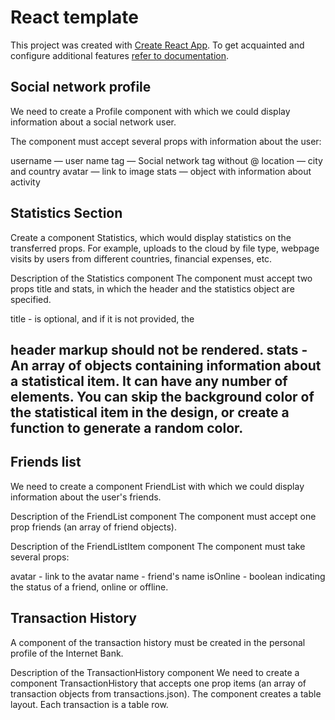 # React template

This project was created with
[Create React App](https://github.com/facebook/create-react-app). To get
acquainted and configure additional features
[refer to documentation](https://facebook.github.io/create-react-app/docs/getting-started).

## Social network profile

We need to create a Profile component with which we could display information
about a social network user.

The component must accept several props with information about the user:

username — user name tag — Social network tag without @ location — city and
country avatar — link to image stats — object with information about activity

## Statistics Section

Create a component Statistics, which would display statistics on the transferred
props. For example, uploads to the cloud by file type, webpage visits by users
from different countries, financial expenses, etc.

Description of the Statistics component The component must accept two props
title and stats, in which the header and the statistics object are specified.

title - is optional, and if it is not provided, the <h2> header markup should
not be rendered. stats - An array of objects containing information about a
statistical item. It can have any number of elements. You can skip the
background color of the statistical item in the design, or create a function to
generate a random color.

## Friends list

We need to create a component FriendList with which we could display information
about the user's friends.

Description of the FriendList component The component must accept one prop
friends (an array of friend objects).

Description of the FriendListItem component The component must take several
props:

avatar - link to the avatar name - friend's name isOnline - boolean indicating
the status of a friend, online or offline.

## Transaction History

A component of the transaction history must be created in the personal profile
of the Internet Bank.

Description of the TransactionHistory component We need to create a component
TransactionHistory that accepts one prop items (an array of transaction objects
from transactions.json). The component creates a table layout. Each transaction
is a table row.
